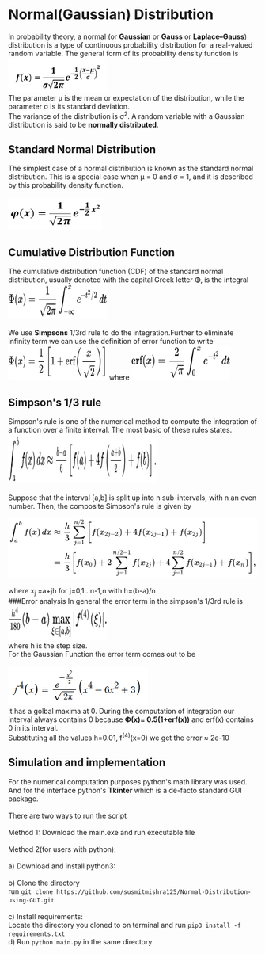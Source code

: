 # Normal(Gaussian) Distribution
In probability theory, a normal (or **Gaussian** or **Gauss** or **Laplace–Gauss**) distribution is a type of continuous probability distribution for a real-valued random variable. The general form of its probability density function is<br />
<img src="images/expression.png" width="200" height="70"><br />
The parameter &mu; is the mean or expectation of the distribution, while the parameter σ is its standard deviation.<br />The variance of the distribution is &sigma;<sup>2</sup>. A random variable with a Gaussian distribution is said to be **normally distributed**.			
## Standard Normal Distribution
The simplest case of a normal distribution is known as the standard normal distribution. This is a special case when &mu; = 0 and &sigma; = 1, and it is described by this probability density function.<br />		
<img src="images/expression_standard.png" width ="190" height ="65">	
## Cumulative Distribution Function
The cumulative distribution function (CDF) of the standard normal distribution, usually denoted with the capital Greek letter &Phi;, is the integral<br />
<img src="images/Phi.svg" width="200" height="70"><br />		
We use **Simpsons** 1/3rd rule to do the integration.Further to eliminate infinity term we can use the definition of error function to write<br />
<img src="images/erf.svg" width="200" height="70">  where <img src="images/erf1.svg" width="200" height="70">

## Simpson's 1/3 rule
Simpson's rule is one of the numerical method to compute the integration of a function over a finite interval. The most basic of these rules states.<br />
<img src ="images/simpson.svg" width ="300" height ="100"><br />					
Suppose that the interval [a,b] is split up into n sub-intervals, with n an even number. Then, the composite Simpson's rule is given by<br />

<img src="images/simpson_composite.svg"><br />

where x<sub>j</sub> =a+jh for j=0,1...n-1,n with h=(b-a)/n<br />
###Error analysis
In general the error term in the simpson's 1/3rd rule is<br />
<img src="images/error.svg" width="200" height="70"><br />
where h is the step size.<br />
For the Gaussian Function the error term comes out to be<br />	
<img src ="images/4derivative.png"><br />
it has a golbal maxima at 0. During the computation of integration our interval always contains 0 because
**&Phi;(x)= 0.5(1+erf(x))** and erf(x) contains 0 in its interval.<br />
Substituting all the values h=0.01, f<sup>(4)</sup>(x=0) we get the error ≈ 2e-10
## Simulation and implementation
For the numerical computation purposes python's math library was used.<br />
And for the interface python's **Tkinter** which is a de-facto standard GUI package.<br />		
There are two ways to run the script<br />	
Method 1:  Download the main.exe and run executable file<br />				
Method 2(for users with python):<br />		
a) Download and install python3:<br />		
b) Clone the directory<br />
run ```git clone https://github.com/susmitmishra125/Normal-Distribution-using-GUI.git```<br />			
c) Install requirements:<br />
Locate the directory you cloned to on terminal and run ```pip3 install -f requirements.txt```<br />
d) Run ```python main.py``` in the same directory



